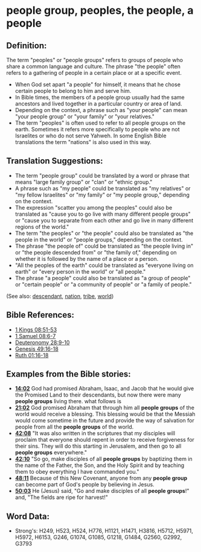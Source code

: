 # people group, peoples, the people, a people #

## Definition: ##

The term "peoples" or "people groups" refers to groups of people who share a common language and culture. The phrase "the people" often refers to a gathering of people in a certain place or at a specific event.

* When God set apart "a people" for himself, it means that he chose certain people to belong to him and serve him.
* In Bible times, the members of a people group usually had the same ancestors and lived together in a particular country or area of land.
* Depending on the context, a phrase such as "your people" can mean "your people group" or "your family" or "your relatives."
* The term "peoples" is often used to refer to all people groups on the earth. Sometimes it refers more specifically to people who are not Israelites or who do not serve Yahweh. In some English Bible translations the term "nations" is also used in this way.

## Translation Suggestions: ##

* The term "people group" could be translated by a word or phrase that means "large family group" or "clan" or "ethnic group."
* A phrase such as "my people" could be translated as "my relatives" or "my fellow Israelites" or "my family" or "my people group," depending on the context.
* The expression "scatter you among the peoples" could also be translated as "cause you to go live with many different people groups" or "cause you to separate from each other and go live in many different regions of the world."
* The term "the peoples" or "the people" could also be translated as "the people in the world" or "people groups," depending on the context.
* The phrase "the people of" could be translated as "the people living in" or "the people descended from" or "the family of," depending on whether it is followed by the name of a place or a person.
* "All the peoples of the earth" could be translated as "everyone living on earth" or "every person in the world" or "all people."
* The phrase "a people" could also be translated as "a group of people" or "certain people" or "a community of people" or "a family of people."

(See also: [descendant](../other/descendant.md), [nation](../other/nation.md), [tribe](../other/tribe.md), [world](../kt/world.md))

## Bible References: ##

* [1 Kings 08:51-53](rc://en/tn/help/1ki/08/51)
* [1 Samuel 08:6-7](rc://en/tn/help/1sa/08/06)
* [Deuteronomy 28:9-10](rc://en/tn/help/deu/28/09)
* [Genesis 49:16-18](rc://en/tn/help/gen/49/16)
* [Ruth 01:16-18](rc://en/tn/help/rut/01/16)

## Examples from the Bible stories: ##

* __[14:02](rc://en/tn/help/obs/14/02)__ God had promised Abraham, Isaac, and Jacob that he would give the Promised Land to their descendants, but now there were many __people groups__  living there. what follows is
* __[21:02](rc://en/tn/help/obs/21/02)__ God promised Abraham that through him all __people groups__  of the world would receive a blessing. This blessing would be that the Messiah would come sometime in the future and provide the way of salvation for people from all the __people groups__  of the world.
* __[42:08](rc://en/tn/help/obs/42/08)__ "It was also written in the scriptures that my disciples will proclaim that everyone should repent in order to receive forgiveness for their sins. They will do this starting in Jerusalem, and then go to all __people groups__  everywhere."
* __[42:10](rc://en/tn/help/obs/42/10)__ "So go, make disciples of all __people groups__  by baptizing them in the name of the Father, the Son, and the Holy Spirit and by teaching them to obey everything I have commanded you."
* __[48:11](rc://en/tn/help/obs/48/11)__ Because of this New Covenant, anyone from any __people group__  can become part of God's people by believing in Jesus.
* __[50:03](rc://en/tn/help/obs/50/03)__ He (Jesus) said, "Go and make disciples of all __people groups__!" and, "The fields are ripe for harvest!"

## Word Data: ##

* Strong's: H249, H523, H524, H776, H1121, H1471, H3816, H5712, H5971, H5972, H6153, G246, G1074, G1085, G1218, G1484, G2560, G2992, G3793

